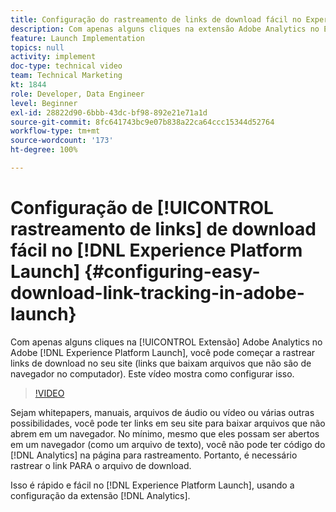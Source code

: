 ```yaml
---
title: Configuração do rastreamento de links de download fácil no Experience Platform Launch
description: Com apenas alguns cliques na extensão Adobe Analytics no Experience Platform Launch, você pode começar a rastrear links de download no seu site (links que baixam arquivos que não são de navegador no computador). Este vídeo mostra como configurar isso.
feature: Launch Implementation
topics: null
activity: implement
doc-type: technical video
team: Technical Marketing
kt: 1844
role: Developer, Data Engineer
level: Beginner
exl-id: 28822d90-6bbb-43dc-bf98-892e21e71a1d
source-git-commit: 8fc641743bc9e07b838a22ca64ccc15344d52764
workflow-type: tm+mt
source-wordcount: '173'
ht-degree: 100%

---
```


# Configuração de [!UICONTROL rastreamento de links] de download fácil no [!DNL Experience Platform Launch] {#configuring-easy-download-link-tracking-in-adobe-launch}

Com apenas alguns cliques na [!UICONTROL Extensão] Adobe Analytics no Adobe [!DNL Experience Platform Launch], você pode começar a rastrear links de download no seu site (links que baixam arquivos que não são de navegador no computador). Este vídeo mostra como configurar isso.

>[!VIDEO](https://video.tv.adobe.com/v/25762/?quality=12&learn=on)

Sejam whitepapers, manuais, arquivos de áudio ou vídeo ou várias outras possibilidades, você pode ter links em seu site para baixar arquivos que não abrem em um navegador. No mínimo, mesmo que eles possam ser abertos em um navegador (como um arquivo de texto), você não pode ter código do [!DNL Analytics] na página para rastreamento. Portanto, é necessário rastrear o link PARA o arquivo de download.

Isso é rápido e fácil no [!DNL Experience Platform Launch], usando a configuração da extensão [!DNL Analytics].
